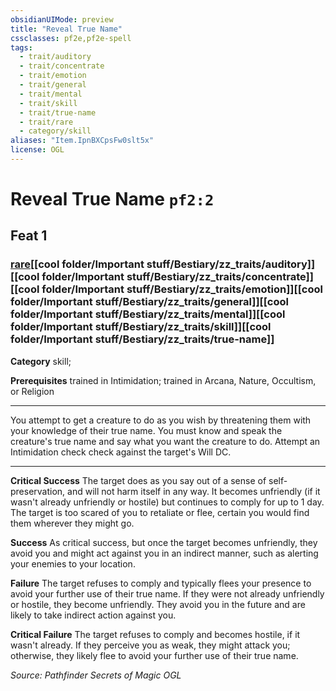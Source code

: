```yaml
---
obsidianUIMode: preview
title: "Reveal True Name"
cssclasses: pf2e,pf2e-spell
tags:
  - trait/auditory
  - trait/concentrate
  - trait/emotion
  - trait/general
  - trait/mental
  - trait/skill
  - trait/true-name
  - trait/rare
  - category/skill
aliases: "Item.IpnBXCpsFw0slt5x"
license: OGL
---
```

# Reveal True Name `pf2:2`
## Feat 1
### [rare](cool%20folder/Important%20stuff/Bestiary/zz_traits/rare.md "Rare Rarity Trait")[[cool folder/Important stuff/Bestiary/zz_traits/auditory]][[cool folder/Important stuff/Bestiary/zz_traits/concentrate]][[cool folder/Important stuff/Bestiary/zz_traits/emotion]][[cool folder/Important stuff/Bestiary/zz_traits/general]][[cool folder/Important stuff/Bestiary/zz_traits/mental]][[cool folder/Important stuff/Bestiary/zz_traits/skill]][[cool folder/Important stuff/Bestiary/zz_traits/true-name]]

**Category** skill; 



**Prerequisites** trained in Intimidation; trained in Arcana, Nature, Occultism, or Religion
* * *
You attempt to get a creature to do as you wish by threatening them with your knowledge of their true name. You must know and speak the creature's true name and say what you want the creature to do. Attempt an Intimidation check check against the target's Will DC.

* * *

**Critical Success** The target does as you say out of a sense of self-preservation, and will not harm itself in any way. It becomes unfriendly (if it wasn't already unfriendly or hostile) but continues to comply for up to 1 day. The target is too scared of you to retaliate or flee, certain you would find them wherever they might go.

**Success** As critical success, but once the target becomes unfriendly, they avoid you and might act against you in an indirect manner, such as alerting your enemies to your location.

**Failure** The target refuses to comply and typically flees your presence to avoid your further use of their true name. If they were not already unfriendly or hostile, they become unfriendly. They avoid you in the future and are likely to take indirect action against you.

**Critical Failure** The target refuses to comply and becomes hostile, if it wasn't already. If they perceive you as weak, they might attack you; otherwise, they likely flee to avoid your further use of their true name.

*Source: Pathfinder Secrets of Magic*
*OGL*